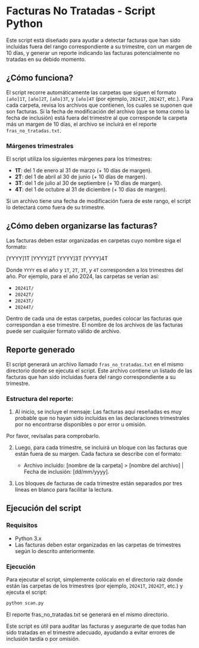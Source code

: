 # Facturas No Tratadas - Script Python

Este script está diseñado para ayudar a detectar facturas que han sido incluidas fuera del rango correspondiente a su trimestre, con un margen de 10 días, y generar un reporte indicando las facturas potencialmente no tratadas en su debido momento.

## ¿Cómo funciona?

El script recorre automáticamente las carpetas que siguen el formato `[año]1T`, `[año]2T`, `[año]3T`, y `[año]4T` (por ejemplo, `20241T`, `20242T`, etc.). Para cada carpeta, revisa los archivos que contienen, los cuales se suponen que son facturas. Si la fecha de modificación del archivo (que se toma como la fecha de inclusión) está fuera del trimestre al que corresponde la carpeta más un margen de 10 días, el archivo se incluirá en el reporte `fras_no_tratadas.txt`.

### Márgenes trimestrales

El script utiliza los siguientes márgenes para los trimestres:

- **1T**: del 1 de enero al 31 de marzo (+ 10 días de margen).
- **2T**: del 1 de abril al 30 de junio (+ 10 días de margen).
- **3T**: del 1 de julio al 30 de septiembre (+ 10 días de margen).
- **4T**: del 1 de octubre al 31 de diciembre (+ 10 días de margen).

Si un archivo tiene una fecha de modificación fuera de este rango, el script lo detectará como fuera de su trimestre.

## ¿Cómo deben organizarse las facturas?

Las facturas deben estar organizadas en carpetas cuyo nombre siga el formato:

[YYYY]1T [YYYY]2T [YYYY]3T [YYYY]4T


Donde `YYYY` es el año y `1T`, `2T`, `3T`, y `4T` corresponden a los trimestres del año. Por ejemplo, para el año 2024, las carpetas se verían así:

- `20241T/` 
- `20242T/`
- `20243T/`
- `20244T/`

Dentro de cada una de estas carpetas, puedes colocar las facturas que correspondan a ese trimestre. El nombre de los archivos de las facturas puede ser cualquier formato válido de archivo.

## Reporte generado

El script generará un archivo llamado `fras_no_tratadas.txt` en el mismo directorio donde se ejecuta el script. Este archivo contiene un listado de las facturas que han sido incluidas fuera del rango correspondiente a su trimestre. 

### Estructura del reporte:

1. Al inicio, se incluye el mensaje:
Las facturas aquí reseñadas es muy probable que no hayan sido incluídas en las declaraciones trimestrales por no encontrarse disponibles o por error u omisión.

Por favor, revísalas para comprobarlo.


2. Luego, para cada trimestre, se incluirá un bloque con las facturas que están fuera de su margen. Cada factura se describe con el formato:
    - Archivo incluído: [nombre de la carpeta] > [nombre del archivo] | Fecha de inclusión: [dd/mm/yyyy].


3. Los bloques de facturas de cada trimestre están separados por tres líneas en blanco para facilitar la lectura.

## Ejecución del script

### Requisitos

- Python 3.x
- Las facturas deben estar organizadas en las carpetas de trimestres según lo descrito anteriormente.

### Ejecución

Para ejecutar el script, simplemente colócalo en el directorio raíz donde están las carpetas de los trimestres (por ejemplo, `20241T`, `20242T`, etc.) y ejecuta el script:

```bash
python scan.py
```

El reporte fras_no_tratadas.txt se generará en el mismo directorio.

Este script es útil para auditar las facturas y asegurarte de que todas han sido tratadas en el trimestre adecuado, ayudando a evitar errores de inclusión tardía o por omisión.
